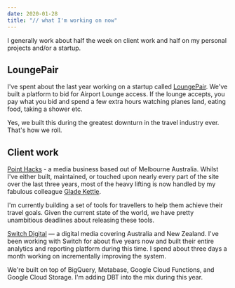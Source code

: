 ```yaml
---
date: 2020-01-28
title: "// what I'm working on now"
---
```


I generally work about half the week on client work and half on my personal projects and/or a startup.

## LoungePair
I've spent about the last year working on a startup called [LoungePair](https://app.loungepair.com). We've built a platform to bid for Airport Lounge access. If the lounge accepts, you pay what you bid and spend a few extra hours watching planes land, eating food, taking a shower etc.

Yes, we built this during the greatest downturn in the travel industry ever. That's how we roll.

## Client work
[Point Hacks](https://www.pointhacks.com.au) - a media business based out of Melbourne Australia. Whilst I've either built, maintained, or touched upon nearly every part of the site over the last three years, most of the heavy lifting is now handled by my fabulous colleague [Glade Kettle](https://gladekettle.com.au).

I'm currently building a set of tools for travellers to help them achieve their travel goals. Given the current state of the world, we have pretty unambitious deadlines about releasing these tools.

[Switch Digital](https://www.switchdigital.net.au/) — a digital media covering Australia and New Zealand. I've been working with Switch for about five years now and built their entire analytics and reporting platform during this time. I spend about three days a month working on incrementally improving the system.

We're built on top of BigQuery, Metabase, Google Cloud Functions, and Google Cloud Storage. I'm adding DBT into the mix during this year.